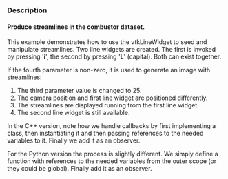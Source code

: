 ### Description
#### Produce streamlines in the combustor dataset.

This example demonstrates how to use the vtkLineWidget to seed and
manipulate streamlines. Two line widgets are created. The first is invoked
by pressing '**i**', the second by pressing '**L**' (capital). Both can exist
together.

If the fourth parameter is non-zero, it is used to generate an image with streamlines:
 1) The third parameter value is changed to 25.
 2) The camera position and first line widget are positioned differently.
 3) The streamlines are displayed running from the first line widget.
 4) The second line widget is still available.
 
In the C++ version, note how we handle callbacks by first implementing a class, then instantiating it and then passing references to the needed variables to it. Finally we add it as an observer.

For the Python version the process is slightly different. We simply define a function with references to the needed variables from the outer scope (or they could be global). Finally add it as an observer.
